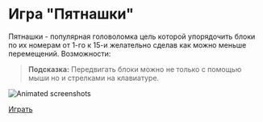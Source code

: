# Игра "Пятнашки"
Пятнашки - популярная головоломка цель которой упорядочить блоки по их номерам от 1-го к 15-и желательно сделав как можно меньше перемещений.
Возможности:
> **Подсказка:** Передвигать блоки можно не только с помощью мыши но и стрелками на клавиатуре.

![Animated screenshots](https://www.dropbox.com/s/imhj18df5hb1rh6/15.gif)

[Играть](http://rud-felix.github.io/15-puzzle/)

